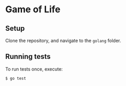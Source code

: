 # Game of Life

## Setup

Clone the repository, and navigate to the `golang` folder.

## Running tests

To run tests once, execute:

```
$ go test
```
